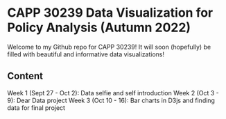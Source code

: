# CAPP 30239 Data Visualization for Policy Analysis (Autumn 2022)
Welcome to my Github repo for CAPP 30239! It will soon (hopefully) be filled 
with beautiful and informative data visualizations!

## Content
Week 1 (Sept 27 - Oct 2): Data selfie and self introduction
Week 2 (Oct 3 - 9): Dear Data project
Week 3 (Oct 10 - 16): Bar charts in D3js and finding data for final project